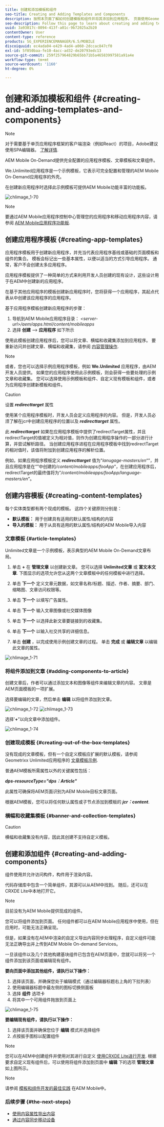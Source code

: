 ```yaml
---
title: 创建和添加模板和组件
seo-title: Creating and Adding Templates and Components
description: 按照本页面了解如何创建模板和组件并将其添加到应用程序。 页面使用Geometrixx Unlimited应用程序作为包含示例应用程序模板和页面模板的应用程序。
seo-description: Follow this page to learn about creating and adding templates and components to your app. The page uses Geometrixx Unlimited App as the app that contains a sample app template and page templates.
uuid: 3a93017c-8094-413f-a01c-9b72025a2b20
contentOwner: User
content-type: reference
products: SG_EXPERIENCEMANAGER/6.5/MOBILE
discoiquuid: ec4ada04-e429-4ad4-a060-2dccac847cf0
exl-id: 5f050baa-fe10-4acc-ad32-de20793edc13
source-git-commit: 259f257964829b65bb71b5a46583997581a91a4e
workflow-type: tm+mt
source-wordcount: '1160'
ht-degree: 0%

---
```


# 创建和添加模板和组件 {#creating-and-adding-templates-and-components}

>[!NOTE]
>
>对于需要基于单页应用程序框架的客户端渲染（例如React）的项目，Adobe建议使用SPA编辑器。 [了解详情](/help/sites-developing/spa-overview.md).

AEM Mobile On-Demand提供完全配置的应用程序模板、文章模板和文章组件。

We.Unlimited应用程序是一个示例模板，它表示可完全配置和管理的AEM Mobile On-Demand应用程序的外壳。

在创建新应用程序时选择此示例模板可提供AEM Mobile功能丰富的功能板。

![chlimage_1-70](assets/chlimage_1-70.png)

>[!NOTE]
>
>要通过AEM Mobile应用程序控制中心管理您的应用程序和移动应用程序内容，请参阅 [AEM Mobile应用程序功能板](/help/mobile/mobile-apps-ondemand-application-dashboard.md).

## 创建应用程序模板 {#creating-app-templates}

应用程序模板用于创建新应用程序，并充当代表应用程序基线或基础的页面模板和组件的集合。 模板会标记出一些基本属性，以便以适当的方式引导应用程序。 通常，客户不会创建太多应用程序。

应用程序模板提供了一种简单的方式来利用开发人员创建的现有设计，这些设计用于在AEM中创建新的应用程序。

在基于其他应用程序的模板创建新应用程序时，您将获得一个应用程序，其起点代表从中创建该应用程序的应用程序。

基于应用程序模板创建新应用程序的步骤：

1. 导航到AEM Mobile应用程序目录： *&lt;server-url>/aem/apps.html/content/mobileapps*
1. 选择 **创建** —> **应用程序** 如下所示

使用此模板创建应用程序后，您可以将文章、横幅和收藏集添加到应用程序。 要重新访问并创建文章、横幅和收藏集，请参阅 [内容管理操作](/help/mobile/mobile-apps-ondemand-manage-content-ondemand.md).

>[!NOTE]
>
>或者，您也可以选择示例应用程序模板，例如 **We.Unlimited** 应用程序，由AEM开发人员提供。 如果您的应用程序使用此示例模板，则会获得一些要处理的示例文章和收藏集。 您可以选择使用示例模板和组件、自定义现有模板和组件，或者为应用程序创建新模板和组件。

>[!CAUTION]
>
>设置 ***redirecttarget*** 属性
>
>使用某个应用程序模板时，开发人员会定义应用程序的内容。 但是，开发人员必须了解在jcr中创建应用程序的位置以及 ***redirecttarget*** 属性。
>
>此 ***redirecttarget*** 如果在应用程序模板中提供了redirectTarget属性，并且redirectTarget的值被定义为相对值，则作为创建应用程序操作的一部分进行计算，并尝试解析路径。 当创建应用程序进程在应用程序模板中找到redirectTarget的相对值时，该值将附加到创建应用程序的解析位置。
>
>例如，如果应用程序模板定义 ***redirecttarget*** 值为&quot;*lanugage-masters/en*“”，并且应用程序是在“”中创建的&#x200B;*/content/mobileapps/fooApp*“，在创建应用程序后，redirectTarget的最终值将为”*/content/mobileapps/fooApp/language-masters/en*“。
>

## 创建内容模板 {#creating-content-templates}

每个实体类型都有两个现成的模板。 这四个关键原则分别是：

* **默认模板：** 用于创建具有适用的默认属性/结构的内容
* **导入的模板：** 用于从具有适用的默认属性/结构的AEM Mobile导入内容

### 文章模板 {#article-templates}

Unlimited文章是一个示例模板，表示典型的AEM Mobile On-Demand文章布局。

1. 单击 **+** 在 **管理文章** 以创建新文章。 您可以选择 **Unlimited文章** 或 **富文本文章**. 下图显示的选项允许您从这两个文章模板中的任何模板中进行选择。

1. 单击 **下一个** 定义文章元数据，如文章名称/标题、描述、作者、摘要、部门、缩略图、文章访问权限等。
1. 单击 **下一个** 以填写广告属性。
1. 单击 **下一个** 输入文章图像或社交媒体图像
1. 单击 **下一个** 以选择此新文章要链接到的收藏集。
1. 单击 **下一个** 以输入社交共享的详细信息。
1. 单击 **创建** ，以完成使用示例创建文章的过程。 单击 **完成** 或 **编辑文章** 以编辑此文章的属性。

![chlimage_1-71](assets/chlimage_1-71.png)

### 将组件添加到文章 {#adding-components-to-article}

创建文章后，作者可以通过添加文本和图像等组件来编辑文章的内容。 文章是AEM页面模板的一项扩展。

选择要编辑的文章，然后单击 **编辑** 以将组件添加到文章。

![chlimage_1-72](assets/chlimage_1-72.png) ![chlimage_1-73](assets/chlimage_1-73.png)

选择&#39;**+**”以向文章中添加组件。

![chlimage_1-74](assets/chlimage_1-74.png)

### 创建现成模板 {#creating-out-of-the-box-templates}

没有现成的文章模板，但有一个自定义模板应扩展的默认模板，请参阅Geometrixx Unlimited应用程序的 [文章模板示例](http://localhost:4502/crx/de/index.jsp#/apps/geometrixx-unlimited-app/templates/article).

普通AEM模板所需属性以外的关键属性包括：

***dps-resourceType=&quot;dps：Article&quot;***

此属性可确保将AEM页面识别为AEM Mobile目标文章页面。

根据AEM模板，您可以将任何默认属性或子节点添加到模板的 ***jcr：content***.

### 横幅和收藏集模板 {#banner-and-collection-templates}

>[!CAUTION]
>
>横幅和收藏集没有内容，因此其创建不支持自定义模板。

## 创建和添加组件 {#creating-and-adding-components}

组件使用并允许访问构件，构件用于渲染内容。

代码存储库中包含一个简单组件，其源可以从AEM中找到。 随后，还可以在CRXDE Lite中本地打开它。

>[!NOTE]
>
>目前没有为AEM Mobile提供现成的组件。
>

您可以将组件添加到页面。 任何组件都可以在AEM Mobile应用程序中使用，但在应用时，可能无法正确呈现。

但是，如果没有在AEM中渲染的自定义导出内容同步处理程序，自定义组件可能无法正确导出并上传到AEM Mobile On-demand Services。

一旦该组件以及几个其他构建基块组件已包含在AEM页面中，您就可以将另一个组件添加到该页面或编辑现有组件。

**要向页面中添加其他组件，请执行以下操作：**

1. 选择该页面，并确保您处于编辑模式（通过编辑器标题右上角的下拉列表）
1. 使用编辑器标题中最左侧的图标切换侧面板
1. 选择 **组件** 选项卡
1. 将其中一个可用组件拖放到页面上

![chlimage_1-75](assets/chlimage_1-75.png)

**要编辑现有组件，请执行以下操作：**

1. 选择该页面并确保您位于 **编辑** 模式并选择组件
1. 点按扳手图标以配置组件

>[!NOTE]
>
>您可以在AEM中创建组件并使用对其进行自定义 [使用CRXDE Lite进行开发](/help/sites-developing/developing-with-crxde-lite.md). 根据要求自定义现有组件后，可以使用将组件添加到页面中 **编辑** 下的选项 **管理文章** 如上图所示。

>[!NOTE]
>
>请参阅 [模板和组件开发的最佳实践](/help/mobile/best-practices-aem-mobile.md) 在AEM Mobile中。

### 后续步骤 {#the-next-steps}

* [使用内容属性导出内容](/help/mobile/on-demand-content-properties-exporting.md)
* [通过内容同步移动设备](/help/mobile/mobile-ondemand-contentsync.md)
